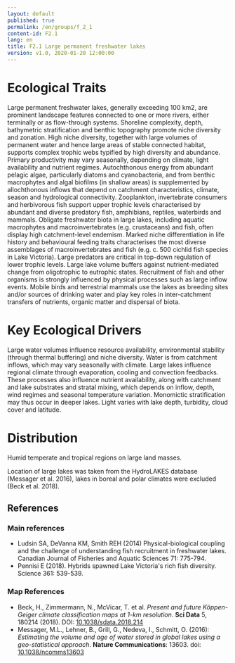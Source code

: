 ```yaml
---
layout: default
published: true
permalink: /en/groups/f_2_1
content-id: F2.1
lang: en
title: F2.1 Large permanent freshwater lakes
version: v1.0, 2020-01-20 12:00:00
---
```

# Ecological Traits
 
Large permanent freshwater lakes, generally exceeding 100 km2, are prominent landscape features connected to one or more rivers, either terminally or as flow-through systems. Shoreline complexity, depth, bathymetric stratification and benthic topography promote niche diversity and zonation. High niche diversity, together with large volumes of permanent water and hence large areas of stable connected habitat, supports complex trophic webs typified by high diversity and abundance. Primary productivity may vary seasonally, depending on climate, light availability and nutrient regimes. Autochthonous energy from abundant pelagic algae, particularly diatoms and cyanobacteria, and from benthic macrophytes and algal biofilms (in shallow areas) is supplemented by allochthonous inflows that depend on catchment characteristics, climate, season and hydrological connectivity. Zooplankton, invertebrate consumers and herbivorous fish support upper trophic levels characterised by abundant and diverse predatory fish, amphibians, reptiles, waterbirds and mammals. Obligate freshwater biota in large lakes, including aquatic macrophytes and macroinvertebrates (e.g. crustaceans) and fish, often display high catchment-level endemism. Marked niche differentiation in life history and behavioural feeding traits characterises the most diverse assemblages of macroinvertebrates and fish (e.g. c. 500 cichlid fish species in Lake Victoria). Large predators are critical in top-down regulation of lower trophic levels. Large lake volume buffers against nutrient-mediated change from oligotrophic to eutrophic states. Recruitment of fish and other organisms is strongly influenced by physical processes such as large inflow events. Mobile birds and terrestrial mammals use the lakes as breeding sites and/or sources of drinking water and play key roles in inter-catchment transfers of nutrients, organic matter and dispersal of biota.
 
# Key Ecological Drivers
 
Large water volumes influence resource availability, environmental stability (through thermal buffering) and niche diversity. Water is from catchment inflows, which may vary seasonally with climate. Large lakes influence regional climate through evaporation, cooling and convection feedbacks. These processes also influence nutrient availability, along with catchment and lake substrates and stratal mixing, which depends on inflow, depth, wind regimes and seasonal temperature variation. Monomictic stratification may thus occur in deeper lakes. Light varies with lake depth, turbidity, cloud cover and latitude.
 
# Distribution
 
Humid temperate and tropical regions on large land masses.

Location of large lakes was taken from the HydroLAKES database (Messager et al. 2016), lakes in boreal and polar climates were excluded (Beck et al. 2018).

## References
### Main references
* Ludsin SA, DeVanna KM, Smith REH (2014) Physical-biological coupling and the challenge of understanding fish recruitment in freshwater lakes. Canadian Journal of Fisheries and Aquatic Sciences 71: 775-794.
* Pennisi E (2018). Hybrids spawned Lake Victoria's rich fish diversity. Science 361: 539-539.
### Map References
* Beck, H., Zimmermann, N., McVicar, T. et al. *Present and future Köppen-Geiger climate classification maps at 1-km resolution*. **Sci Data** 5, 180214 (2018). DOI: [10.1038/sdata.2018.214](https://doi.org/10.1038/sdata.2018.214)
* Messager, M.L., Lehner, B., Grill, G., Nedeva, I., Schmitt, O. (2016): *Estimating the volume and age of water stored in global lakes using a geo-statistical approach*. **Nature Communications**: 13603. doi: [10.1038/ncomms13603](http://doi.org/10.1038/ncomms13603)

